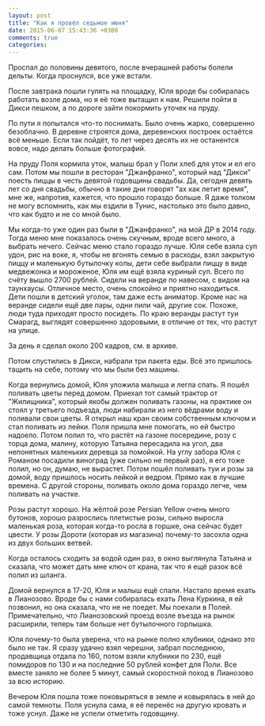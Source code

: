 ```yaml
---
layout: post
title: "Как я провёл седьмое июня"
date: 2015-06-07 15:43:36 +0300
comments: true
categories: 
---
```

Проспал до половины девятого, после вчерашней работы болели дельты. Когда проснулся, все уже встали.

После завтрака пошли гулять на площадку, Юля вроде бы собиралась работать возле дома, но я её тоже вытащил к нам. Решили пойти в Дикси пешком, а по дороге зайти покормить уточек на пруду.

По пути я попытался что-то поснимать. Было очень жарко, совершенно безоблачно. В деревне строятся дома, деревенских построек остаётся всё меньше. Если так пойдёт, то лет через десять их не останентся вовсе, надо делать больше фотографий.

На пруду Поля кормила уток, малыш брал у Поли хлеб для уток и ел его сам. Потом мы пошли в ресторан "Джанфранко", который над "Дикси" поесть пиццы в честь девятой годовщины свадьбы. Да, сегодня девять лет со дня свадьбы, обычно в такие дни говорят "ах как летит время", мне же, напротив, кажется, что прошло гораздо больше. Я даже толком не могу вспомнить, как мы ездили в Тунис, настолько это было давно, что как будто и не со мной было.

Мы когда-то уже один раз были в "Джанфранко", на мой ДР  в 2014 году. Тогда меню мне показалось очень скучным, вроде всего много, а выбрать нечего. Сейчас меню стало гораздо лучше. Юля себе взяла суп удон, рис на воке, я, чтобы не вгонять семью в расходы, взял закрытую пиццу и маленькую бутылочку колы, дети себе выбрали пиццу в виде медвежонка и мороженое, Юля им ещё взяла куриный суп. Всего по счёту вышло 2700 рублей. Сидели на веранде по навесом, с видом на таунхаусы. Отличное место, очень спокойно и приятно находиться. Дети пошли в детский уголок, там даже есть аниматор. Кроме нас на веранде сидели ещё две пары, одни пили чай, другие сок. Похоже, люди туда приходят просто посидеть. По краю веранды растут туи Смарагд, выглядят совершенно здоровыми, в отличие от тех, что растут на улице.

За день я сделал около 200 кадров, см. в архиве.

Потом спустились в Дикси, набрали три пакета еды. Всё это пришлось тащить на себе, потому что мы были без машины.

Когда вернулись домой, Юля уложила малыша и легла спать. Я пошёл поливать цветы перед домом. Приехал тот самый трактор от "Жилищника", который якобы должен поливать газоны, на практике он стоял у третьего подъезда, люди набирали из него вёдрами воду и поливали свои цветы. Я открыл наш кран своим собственным ключом и стал поливать из лейки. Поля пришла мне помогать, но ей быстро надоело. Потом полил то, что растёт на газоне посередине, розу с торца дома, малину, которую Татьяна пересадила на угол, два непонятных маленьких деревца за помойкой. На углу забора Юля с Романом посадили виноград (уже сильно не первый раз), я его тоже полил, но он, думаю, не вырастет. Потом пошёл поливать туи и розы за домой, воду пришлось носить лейкой и ведром. Прямо как в лучшие времена. С другой стороны, поливать около дома гораздо легче, чем поливать на участке. 

Розы растут хорошо. На жёлтой розе Persian Yellow очень много бутонов, хорошо разрослись плетистые розы, сильно выросла маленькая роза, которая когда-то росла в горшке, она сейчас будет цвести. У розы Дороти (которая из магазина) почему-то засохла одна из двух больших ветвей.

Когда осталось сходить за водой один раз, в окно выглянула Татьяна и сказала, что может дать мне ключ от крана, так что я ещё разок всё полил из шланга.

Домой вернулся в 17-20, Юля и малыш ещё спали. Настало время ехать в Лианозово. Вроде бы с нами собиралась ехать Лена Куркина, я ей позвонил, но она сказала, что не не поедет. Мы поехали в Полей. Примечательно, что Лианозовский проезд возле въезда на рынок расширили, теперь там больше нет бутылочного горлышка. 

Юля почему-то была уверена, что на рынке полно клубники, однако это было не так. Я сразу удачно взял черешни, забрал последнюю, продавщица отдала по 160, потом взяли клубники по 230, ещё помидоров по 130 и на последние 50 рублей конфет для Поли. Все вместе заняло не более 5 минут, самый скоростной поход в Лианозово за всю историю.

Вечером Юля пошла тоже поковыряться в земле и ковырялась в ней до самой темноты. Поля уснула сама, я её перенёс на другую кровать и тоже уснул. Даже не успели отметить годовщину.